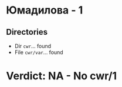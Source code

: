 # Юмадилова - 1
## Directories
- Dir `cwr`... found
- File `cwr/var`... found
# Verdict: **NA** - No cwr/1
